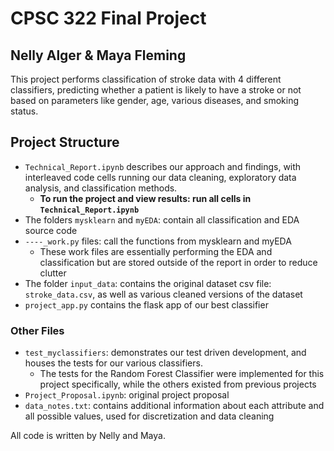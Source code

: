 # CPSC 322 Final Project
## Nelly Alger & Maya Fleming

This project performs classification of stroke data with 4 different classifiers, predicting whether a patient is likely to have a stroke or not based on parameters like gender, age, various diseases, and smoking status.

## Project Structure
* `Technical_Report.ipynb` describes our approach and findings, with interleaved code cells running our data cleaning, exploratory data analysis, and classification methods. 
    * **To run the project and view results: run all cells in `Technical_Report.ipynb`**
* The folders `mysklearn` and `myEDA`: contain all classification and EDA source code
* `----_work.py` files: call the functions from mysklearn and myEDA
    * These work files are essentially performing the EDA and classification but are stored outside of the report in order to reduce clutter
* The folder `input_data`: contains the original dataset csv file: `stroke_data.csv`, as well as various cleaned versions of the dataset
* `project_app.py` contains the flask app of our best classifier 

### Other Files
* `test_myclassifiers`: demonstrates our test driven development, and houses the tests for our various classifiers. 
    * The tests for the Random Forest Classifier were implemented for this project specifically, while the others existed from previous projects
* `Project_Proposal.ipynb`: original project proposal 
* `data_notes.txt`: contains additional information about each attribute and all possible values, used for discretization and data cleaning


All code is written by Nelly and Maya.